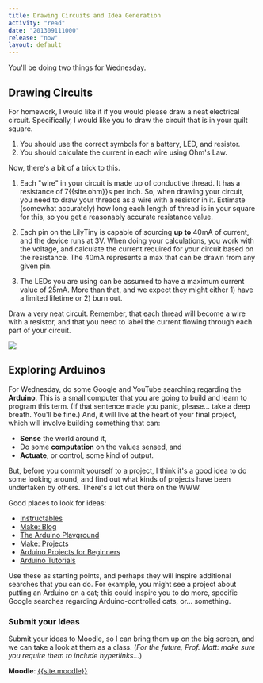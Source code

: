 ```yaml
---
title: Drawing Circuits and Idea Generation
activity: "read"
date: "201309111000"
release: "now"
layout: default
---
```


You'll be doing two things for Wednesday.

## Drawing Circuits

For homework, I would like it if you would please draw a neat electrical circuit. Specifically, I would like you to draw the circuit that is in your quilt square.

1. You should use the correct symbols for a battery, LED, and resistor.
1. You should calculate the current in each wire using Ohm's Law.

Now, there's a bit of a trick to this.

1. Each "wire" in your circuit is made up of conductive thread. It has a resistance of 7{{site.ohm}}s per inch. So, when drawing your circuit, you need to draw your threads as a wire with a resistor in it. Estimate (somewhat accurately) how long each length of thread is in your square for this, so you get a reasonably accurate resistance value.

1. Each pin on the LilyTiny is capable of sourcing **up to** 40mA of current, and the device runs at 3V. When doing your calculations, you work with the voltage, and calculate the current required for your circuit based on the resistance. The 40mA represents a max that can be drawn from any given pin.

1. The LEDs you are using can be assumed to have a maximum current value of 25mA. More than that, and we expect they might either 1) have a limited lifetime or 2) burn out.

Draw a very neat circuit. Remember, that each thread will become a wire with a resistor, and that you need to label the current flowing through each part of your circuit. 

<div class="text-center">
  <img src="{{site.images}}/schematic-symbols.jpg" />
</div>

## Exploring Arduinos

For Wednesday, do some Google and YouTube searching regarding the **Arduino**. This is a small computer that you are going to build and learn to program this term. (If that sentence made you panic, please... take a deep breath. You'll be fine.) And, it will live at the heart of your final project, which will involve building something that can:

* **Sense** the world around it,
* Do some **computation** on the values sensed, and 
* **Actuate**, or control, some kind of output.

But, before you commit yourself to a project, I think it's a good idea to do some looking around, and find out what kinds of projects have been undertaken by others. There's a lot out there on the WWW.

Good places to look for ideas:

* [Instructables](http://instructables.com/)
* [Make: Blog](http://blog.makezine.com/2012/12/28/best-of-arduino/)
* [The Arduino Playground](http://playground.arduino.cc/projects/ideas)
* [Make: Projects](http://makeprojects.com/c/Arduino)
* [Arduino Projects for Beginners](http://startingelectronics.com/beginners/start-electronics-now/tut10-ten-arduino-projects-for-absolute-beginners/)
* [Arduino Tutorials](http://www.arduinotutorials.com/)

Use these as starting points, and perhaps they will inspire additional searches that you can do. For example, you might see a project about putting an Arduino on a cat; this could inspire you to do more, specific Google searches regarding Arduino-controlled cats, or... something.

### Submit your Ideas

Submit your ideas to Moodle, so I can bring them up on the big screen, and we can take a look at them as a class. (*For the future, Prof. Matt: make sure you require them to include hyperlinks...*)

**Moodle**: <a href="{{site.moodle}}">{{site.moodle}}</a>

